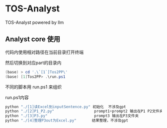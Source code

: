 # TOS-Analyst


TOS-Analyst powered by llm

## Analyst core 使用

代码内使用相对路径在当前目录打开终端

然后切换到对应part的目录内

```powershell
(base) > cd '.\`[1`]Tos2PP\'
(base) [1]Tos2PP> .\run.ps1
```

不同的脚本用 run.ps1 来组织

run.ps1内容

```powershell
python "./[1]读Excel到inputSentence.py" 初始化  不涉及gpt
python "./[2]P1_P2.py"                  prompt1+prompt2 输出在P1 P2文件夹
python "./[3]P3.py"                     prompt3 输出在P3文件夹
python "./[4]整理P3out为Excel.py"       结果整理，不涉及gpt
```